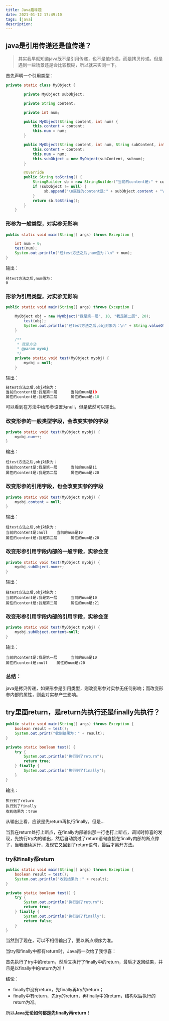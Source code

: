 ```yaml
---
title: Java趣味题
date: 2021-01-12 17:49:10
tags: [java]
description: 
---
```


## java是引用传递还是值传递？

>其实我早就知道java既不是引用传递，也不是值传递，而是拷贝传递。但是遇到一些场景还是会比较模糊，所以就来实测一下。

首先声明一个引用类型：

```java
private static class MyObject {

        private MyObject subObject;

        private String content;

        private int num;

        public MyObject(String content, int num) {
            this.content = content;
            this.num = num;
        }

        public MyObject(String content, int num, String subContent, int subnum) {
            this.content = content;
            this.num = num;
            this.subObject = new MyObject(subContent, subnum);
        }

        @Override
        public String toString() {
            StringBuilder sb = new StringBuilder("当前的content是:" + content + "\t当前的num是" + num);
            if (subObject != null) {
                 sb.append("\n属性的content是:" + subObject.content + "\t属性的num是:" + subObject.num);
            }
            return sb.toString();
        }
    }
```

### 形参为一般类型，对实参无影响

```java
public static void main(String[] args) throws Exception {

    int num = 0;
    test(num);
    System.out.println("经test方法之后,num值为：\n" + num);
}
```

输出：

```
经test方法之后,num值为：
0
```

### 形参为引用类型，对实参无影响

```java
public static void main(String[] args) throws Exception {

    MyObject obj = new MyObject("我是第一层", 10, "我是第二层", 20);
        test(obj);
        System.out.println("经test方法之后,obj对象为：\n" + String.valueOf(obj));
    }

    /**
     * 我是方法
     * @param myobj
     */
    private static void test(MyObject myobj) {
        myobj = null;
    }
```

输出：

```java
经test方法之后,obj对象为：
当前的content是:我是第一层      当前的num是10 
属性的content是:我是第二层      属性的num是:10
```

可以看到在方法中给形参设置为null，但是依然可以输出。

### 改变形参的一般类型字段，会改变实参的字段

```java
private static void test(MyObject myobj) {
    myobj.num++;
}
```

输出：

```
经test方法之后,obj对象为：
当前的content是:我是第一层      当前的num是11
属性的content是:我是第二层      属性的num是:20
```

### 改变形参的引用字段，也会改变实参的字段

```java
private static void test(MyObject myobj) {
    myobj.content = null;
}
```

输出：

```
经test方法之后,obj对象为：
当前的content是:null    当前的num是10
属性的content是:我是第二层      属性的num是:20
```

### 改变形参引用字段内部的一般字段，实参会变

```java
private static void test(MyObject myobj) {
    myobj.subObject.num++;
}
```

输出：

```
经test方法之后,obj对象为：
当前的content是:我是第一层      当前的num是10
属性的content是:我是第二层      属性的num是:21
```

### 改变形参引用字段内部的引用字段，实参会变

```java
private static void test(MyObject myobj) {
    myobj.subObject.content=null;
}
```

输出：

```
当前的content是:我是第一层      当前的num是10
属性的content是:null    属性的num是:20
```

### 总结：

java是拷贝传递，如果形参是引用类型，则改变形参对实参无任何影响；而改变形参内部的属性，则会对实参产生影响。

## try里面return，是return先执行还是finally先执行？

```java
public static void main(String[] args) throws Exception {
    boolean result = test();
    System.out.print("收到结果为：" + result);
}

private static boolean test() {
    try {
        System.out.println("执行到了return");
        return true;
    } finally {
        System.out.println("执行到了finally");
    }
}
```

输出：

```
执行到了return
执行到了finally
收到结果为：true
```

从输出上看，应该是先return再执行finally，但是...

当我在return处打上断点，在finally内部输出那一行也打上断点，调试时惊喜的发现，先执行try内的输出，然后自动跳过了return语句直接在finally内部的断点停了，当我继续运行，发现它又回到了return语句，最后才离开方法。

### try和finally都return

```java
public static void main(String[] args) throws Exception {
    boolean result = test();
    System.out.println("收到结果为：" + result);
}

private static boolean test() {
    try {
        System.out.println("执行到了return");
        return true;
    } finally {
        System.out.println("执行到了finally");
        return false;
    }
}
```

当然到了现在，可以不相信输出了，要以断点顺序为准。

当try和finally中都有return时，Java再一次给了我惊喜：

首先执行了try中的return，然后又执行了finally中的return，最后才返回结果，并且是以finally中的return为准！

结论：

- finally中没有return，先finally再try的return；
- finally中有return，先try的return，再finally中的return，结构以后执行的return为准。

所以**Java无论如何都是先finally再return**！